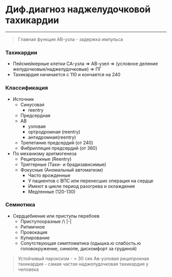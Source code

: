 # Диф.диагноз наджелудочковой тахикардии  

***
> Главная функция АВ-узла - задержка импульса

### Тахикардии
* Пейсмейкерные клетки СА-узла => АВ-узел => (условное деление желудочковые/наджелудочковые) => ПГ
* Тахикардия начинается с 110 и кончается на 240

### Классификация
* Источник
  * Синусовая
    * reentry
  * Предсердная
  * АВ
    * узловая
    * ортродромная (reentry)
    * антидромная(reentry)
  * Трепетание предсердий (от 240)
  * Фибрилляция предсердий (от 360)
* По механизму аритмогенеза
  * Реципрокные (Reentry)
  * Триггерные (Тахи- и брадизависимые)
  * Фокусные (Аномальный автоматизм)
    * Часто врожденные
    * У пациентов с ВПС или перенесших операция на сердце
    * Имеют в цикле период разогрева и охлаждения
    * Медленные (120-130)

### Семиотика
* Сердцебиение или приступы перебоев
  * Приступооразные /\ |-|
  * Ритмичное
  * Провокация
  * Купирование
  * Сопутствующая симптоматика (одышка.ю слабость.ю головокружение, синкопе, дискомфорт за грудиной)

> Устойчивый пароксизм - > 30 сек
> Ав-узловая реципрокная тахикардия - самая частая наджелудочковая тахикардия у человека
